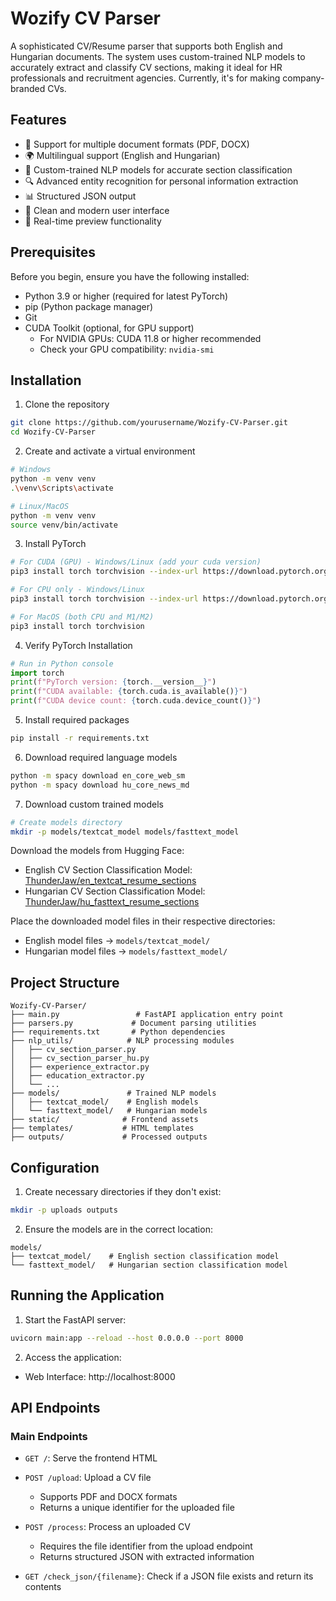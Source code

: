 # Wozify CV Parser

A sophisticated CV/Resume parser that supports both English and Hungarian documents. The system uses custom-trained NLP models to accurately extract and classify CV sections, making it ideal for HR professionals and recruitment agencies. Currently, it's for making company-branded CVs.

## Features

- 📄 Support for multiple document formats (PDF, DOCX)
- 🌍 Multilingual support (English and Hungarian)
- 🤖 Custom-trained NLP models for accurate section classification
- 🔍 Advanced entity recognition for personal information extraction
- 📊 Structured JSON output
- 🎨 Clean and modern user interface
- 🔄 Real-time preview functionality

## Prerequisites

Before you begin, ensure you have the following installed:
- Python 3.9 or higher (required for latest PyTorch)
- pip (Python package manager)
- Git
- CUDA Toolkit (optional, for GPU support)
  - For NVIDIA GPUs: CUDA 11.8 or higher recommended
  - Check your GPU compatibility: `nvidia-smi`

## Installation

1. Clone the repository
```bash
git clone https://github.com/yourusername/Wozify-CV-Parser.git
cd Wozify-CV-Parser
```

2. Create and activate a virtual environment
```bash
# Windows
python -m venv venv
.\venv\Scripts\activate

# Linux/MacOS
python -m venv venv
source venv/bin/activate
```

3. Install PyTorch
```bash
# For CUDA (GPU) - Windows/Linux (add your cuda version)
pip3 install torch torchvision --index-url https://download.pytorch.org/whl/{YOUR_CUDA_VERSION}

# For CPU only - Windows/Linux
pip3 install torch torchvision --index-url https://download.pytorch.org/whl/cpu

# For MacOS (both CPU and M1/M2)
pip3 install torch torchvision
```

4. Verify PyTorch Installation
```python
# Run in Python console
import torch
print(f"PyTorch version: {torch.__version__}")
print(f"CUDA available: {torch.cuda.is_available()}")
print(f"CUDA device count: {torch.cuda.device_count()}")
```

5. Install required packages
```bash
pip install -r requirements.txt
```

6. Download required language models
```bash
python -m spacy download en_core_web_sm
python -m spacy download hu_core_news_md
```

7. Download custom trained models
```bash
# Create models directory
mkdir -p models/textcat_model models/fasttext_model
```
Download the models from Hugging Face:
- English CV Section Classification Model: [ThunderJaw/en_textcat_resume_sections](https://huggingface.co/ThunderJaw/en_textcat_resume_sections)
- Hungarian CV Section Classification Model: [ThunderJaw/hu_fasttext_resume_sections](https://huggingface.co/ThunderJaw/hu_fasttext_resume_sections)

Place the downloaded model files in their respective directories:
- English model files → `models/textcat_model/`
- Hungarian model files → `models/fasttext_model/`

## Project Structure

```
Wozify-CV-Parser/
├── main.py                 # FastAPI application entry point
├── parsers.py             # Document parsing utilities
├── requirements.txt       # Python dependencies
├── nlp_utils/            # NLP processing modules
│   ├── cv_section_parser.py
│   ├── cv_section_parser_hu.py
│   ├── experience_extractor.py
│   ├── education_extractor.py
│   └── ...
├── models/               # Trained NLP models
│   ├── textcat_model/    # English models
│   └── fasttext_model/   # Hungarian models
├── static/              # Frontend assets
├── templates/           # HTML templates
├── outputs/             # Processed outputs
```

## Configuration

1. Create necessary directories if they don't exist:
```bash
mkdir -p uploads outputs
```

2. Ensure the models are in the correct location:
```
models/
├── textcat_model/    # English section classification model
└── fasttext_model/   # Hungarian section classification model
```

## Running the Application

1. Start the FastAPI server:
```bash
uvicorn main:app --reload --host 0.0.0.0 --port 8000
```

2. Access the application:
- Web Interface: http://localhost:8000

## API Endpoints

### Main Endpoints
- `GET /`: Serve the frontend HTML

- `POST /upload`: Upload a CV file
  - Supports PDF and DOCX formats
  - Returns a unique identifier for the uploaded file

- `POST /process`: Process an uploaded CV
  - Requires the file identifier from the upload endpoint
  - Returns structured JSON with extracted information

- `GET /check_json/{filename}`: Check if a JSON file exists and return its contents

